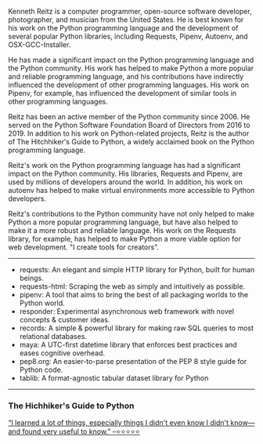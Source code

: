 Kenneth Reitz is a computer programmer, open-source software developer, photographer, and musician from the United States. He is best known for his work on the Python programming language and the development of several popular Python libraries, including Requests, Pipenv, Autoenv, and OSX-GCC-Installer.  

He has made a significant impact on the Python programming language and the Python community. His work has helped to make Python a more popular and reliable programming language, and his contributions have indirectly influenced the development of other programming languages. His work on Pipenv, for example, has influenced the development of similar tools in other programming languages.

Reitz has been an active member of the Python community since 2006. He served on the Python Software Foundation Board of Directors from 2016 to 2019. In addition to his work on Python-related projects, Reitz is  the author of The Hitchhiker's Guide to Python, a widely acclaimed book on the Python programming language.

Reitz's work on the Python programming language has had a significant impact on the Python community. His libraries, Requests and Pipenv, are used by millions of developers around the world. In addition, his work on autoenv has helped to make virtual environments more accessible to Python developers.

Reitz's contributions to the Python community have not only helped to make Python a more popular programming language, but have also helped to make it a more robust and reliable language. His work on the Requests library, for example, has helped to make Python a more viable option for web development.
"I create tools for creators”.

----

- requests: An elegant and simple HTTP library for Python, built for human beings.
- requests-html: Scraping the web as simply and intuitively as possible.
- pipenv: A tool that aims to bring the best of all packaging worlds to the Python world.
- responder: Experimental asynchronous web framework with novel concepts & customer ideas.
- records: A simple & powerful library for making raw SQL queries to most relational databases.
- maya: A UTC-first datetime library that enforces best practices and eases cognitive overhead.
- pep8.org: An easier-to-parse presentation of the PEP 8 style guide for Python code.
- tablib: A format-agnostic tabular dataset library for Python

---

### The Hichhiker's Guide to Python

[“I learned a lot of things, especially things I didn't even know I didn't know—and found very useful to know.”
–⭐⭐⭐⭐⭐](https://amzn.to/3H4yb5X)
